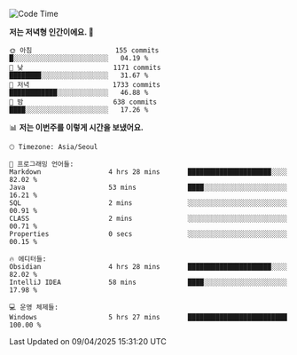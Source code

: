   <!--START_SECTION:waka-->
![Code Time](http://img.shields.io/badge/Code%20Time-537%20hrs%202%20mins-blue)

**저는 저녁형 인간이에요. 🦉** 

```text
🌞 아침                     155 commits         █░░░░░░░░░░░░░░░░░░░░░░░░   04.19 % 
🌆 낮　                     1171 commits        ████████░░░░░░░░░░░░░░░░░   31.67 % 
🌃 저녁                     1733 commits        ████████████░░░░░░░░░░░░░   46.88 % 
🌙 밤　                     638 commits         ████░░░░░░░░░░░░░░░░░░░░░   17.26 % 
```


📊 **저는 이번주를 이렇게 시간을 보냈어요.** 

```text
🕑︎ Timezone: Asia/Seoul

💬 프로그래밍 언어들: 
Markdown                 4 hrs 28 mins       █████████████████████░░░░   82.02 % 
Java                     53 mins             ████░░░░░░░░░░░░░░░░░░░░░   16.21 % 
SQL                      2 mins              ░░░░░░░░░░░░░░░░░░░░░░░░░   00.91 % 
CLASS                    2 mins              ░░░░░░░░░░░░░░░░░░░░░░░░░   00.71 % 
Properties               0 secs              ░░░░░░░░░░░░░░░░░░░░░░░░░   00.15 % 

🔥 에디터들: 
Obsidian                 4 hrs 28 mins       █████████████████████░░░░   82.02 % 
IntelliJ IDEA            58 mins             ████░░░░░░░░░░░░░░░░░░░░░   17.98 % 

💻 운영 체제들: 
Windows                  5 hrs 27 mins       █████████████████████████   100.00 % 
```


 Last Updated on 09/04/2025 15:31:20 UTC
<!--END_SECTION:waka-->
